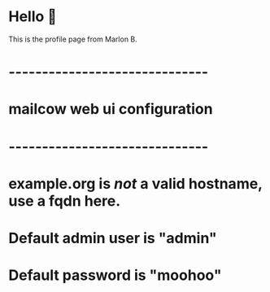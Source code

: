 # Hello 👋
This is the profile page from Marlon B. 

# ------------------------------
# mailcow web ui configuration
# ------------------------------
# example.org is _not_ a valid hostname, use a fqdn here.
# Default admin user is "admin"
# Default password is "moohoo"
